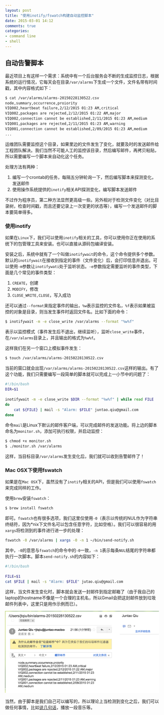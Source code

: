 ```yaml
---
layout: post
title: "使用inotify/fswatch构建自动监控脚本"
date: 2015-03-01 14:12
comments: true
categories: 
- command line
- shell
---
```


## 自动告警脚本

最近项目上有这样一个需求：系统中有一个后台服务会不断的生成监控日志，根据系统的运行情况，它每天会在目录`/var/alarms`下生成一个文件，文件名带有时间戳，其中内容格式如下：

```sh
$ cat /var/alarms/alarms-20150228130522.csv
node,summary,occurrence,proiority
VIQ002,heartbeat failure,2/12/2015 01:23 AM,critical
VIQ002,packages are rejected,2/12/2015 01:22 AM,major
VIQ002,connection cannot be established,2/11/2015 01:23 AM,medium
VIQ001,packages are rejected,2/11/2015 01:23 AM,warning
VIQ001,connection cannot be established,2/09/2015 01:23 AM,medium
...
```

运维团队需要监控这个目录，如果里边的文件发生了变化，就要及时的发送邮件给工程团队解决。我们当然不可能人工的监控该目录，然后编写邮件，再拷贝粘贴，所以需要编写一个脚本来自动化这个任务。

处理方法有两种：

1.    编写一个crontab的任务，每隔五分钟轮询一下，然后编写脚本来探测变化，发送邮件
2.    使用操作系统提供的`inotify`相关API探测变化，编写脚本发送邮件

不过作为程序员，第二种方法显然更高级一些。另外相对于检测文件变化（对比目录树，检查时间戳，而且还要记录上一次变更的状态等），编写一个发送邮件的脚本要简单得多。

### 使用inotify

如果在`Linux`下，我们可以使用`inotify`相关的工具，你可以使用你正在使用的系统下的包管理工具来安装。也可以直接从源码包编译安装。

安装之后，系统中就有了一个叫做`inotifywait`的命令，这个命令提供多个参数。默认的`inotifywait`在接收到指定的事件（文件变化）后，会打印信息并退出。可以使用`-m`参数让`inotifywati`处于监听状态。`-e`参数指定需要监听的事件类型，下面是几个常见的事件类型：

1.  `CREATE`，创建
2.  `MODIFY`，修改
3.  `CLOSE_WRITE,CLOSE`，写入成功

还可以通过`--format`来指定事件的输出，`%w`表示监控的文件名，`%f`表示如果被监控的对象是目录，则当发生事件时返回文件名。比如下面的命令：

```sh
$ inotifywait -m -e close_write /var/alarms --format "%w%f"
```

表示以监控模式（事件发生后不退出，继续监听），监听`close_write`事件，在`/var/alarms`目录上，并且输出的格式为`%w%f`。

这样我们在另一个窗口上模拟事件发生：

```sh
$ touch /var/alarms/alarms-20150228130522.csv 
```

当前的窗口就会出现`/var/alarms/alarms-20150228130522.csv`这样的输出。有了这个功能，我们只需要编写一段简单的脚本就可以完成上一小节中的问题了：

```sh
#!/bin/bash
DIR=$1

inotifywait -m -e close_write $DIR --format "%w%f" | while read FILE
do
	cat ${FILE} | mail -s "Alarm: $FILE" juntao.qiu@gmail.com
done
```

命令`mail`是Linux下默认的邮件客户端，可以完成邮件的发送功能。将上边的脚本命名为`monitor.sh`，添加可执行权限，并启动监控：

```sh
$ chmod +x monitor.sh
$ ./monitor.sh /var/alarms
```

这样，当目标目录`/var/alarms`发生变化后，我们就可以收到告警邮件了！


### Mac OSX下使用fswatch

如果是在`Mac OSX`下，虽然没有了`inotify`相关的API，但是我们可以使用`fswatch`来完成同样的工作。

使用`brew`安装`fswatch`：

```sh
$ brew install fswatch
```

即可。`fswatch`也有很多选项，我们这里仅使用`-0`（表示以传统的NUL作为字符串终结符，因为*nix下文件名可以包含任意字符，比如空格）。我们可以很容易的用`xargs`将检测到的事件进行进一步的处理：

```sh
fswatch -0 /var/alarms | xargs -0 -n 1 ~/bin/send-notify.sh
```

其中，`-0`的意思与`fswatch`的命令中的`-0`一致，`-n 1`表示每条`NUL`结尾的字符串都执行一次脚本。脚本`send-notify.sh`的内容如下：

```sh
#!/bin/bash

FILE=$1
cat $FILE | mail -s "Alarm: $FILE" jutao.qiu@gmail.com
```

这样，当文件发生变化时，脚本就会发送一封邮件到指定邮箱了（由于我自己的laptop的hostname不像是一个合理的主机名，所以Gmail会把这封邮件放到垃圾邮件列表中，这里只是用作示例而已）。

![fswatch](/images/2015/03/mail-resized.png)

当然，由于脚本是我们自己可以编写的，所以理论上当检测到变化之后，我们可以做任何事情，比如[说几句话](http://icodeit.org/2014/09/simple-idea-and-simple-script/)，播放一段音乐等。


